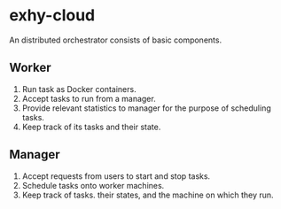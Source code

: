 # exhy-cloud
An distributed orchestrator consists of basic components. 

## Worker
1. Run task as Docker containers.
2. Accept tasks to run from a manager.
3. Provide relevant statistics to manager for the purpose of scheduling tasks.
4. Keep track of its tasks and their state.

## Manager
1. Accept requests from users to start and stop tasks.
2. Schedule tasks onto worker machines.
3. Keep track of tasks. their states, and the machine on which they run.